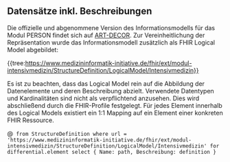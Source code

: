 ## Datensätze inkl. Beschreibungen

Die offizielle und abgenommene Version des Informationsmodells für das Modul PERSON findet sich auf [ART-DECOR](https://art-decor.org/art-decor/decor-datasets--mide-). Zur Vereinheitlichung der Repräsentation wurde das Informationsmodell zusätzlich als FHIR Logical Model abgebildet:

{{tree:https://www.medizininformatik-initiative.de/fhir/ext/modul-intensivmedizin/StructureDefinition/LogicalModel/Intensivmedizin}}

Es ist zu beachten, dass das Logical Model rein auf die Abbildung der Datenelemente und deren Beschreibung abzielt. Verwendete Datentypen und Kardinalitäten sind nicht als verpflichtend anzusehen. Dies wird abschließend durch die FHIR-Profile festgelegt. Für jedes Element innerhalb des Logical Models existiert ein 1:1 Mapping auf ein Element einer konkreten FHIR Ressource.

@``` from StructureDefinition where url =  'https://www.medizininformatik-initiative.de/fhir/ext/modul-intensivmedizin/StructureDefinition/LogicalModel/Intensivmedizin' for differential.element select { Name: path, Beschreibung: definition }```